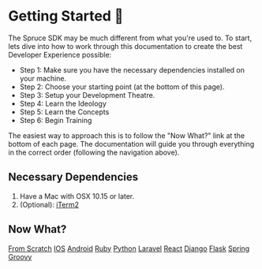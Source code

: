 # Getting Started 🏁

The Spruce SDK may be much different from what you're used to. To start, lets dive into how to work through this documentation to create the best Developer Experience possible:

* Step 1: Make sure you have the necessary dependencies installed on your machine.
* Step 2: Choose your starting point (at the bottom of this page).
* Step 3: Setup your Development Theatre.
* Step 4: Learn the Ideology
* Step 5: Learn the Concepts
* Step 6: Begin Training

The easiest way to approach this is to follow the "Now What?" link at the bottom of each page. The documentation will guide you through everything in the correct order (following the navigation above).

## Necessary Dependencies

1. Have a Mac with OSX 10.15 or later.
2. (Optional): [iTerm2](https://iterm2.com)

## Now What?

<div class="grid-buttons">
    <a class="btn" href="{{ '/getting-started/from-scratch/' | url }}">From Scratch</a>
    <a class="btn" href="{{ '/getting-started/frameworks/ios/' | url }}">IOS</a>
    <a class="btn" href="{{ '/getting-started/frameworks/android/' | url }}">Android</a>
    <a class="btn" href="{{ '/getting-started/frameworks/ruby/' | url }}">Ruby</a>
    <a class="btn" href="{{ '/getting-started/frameworks/python/' | url }}">Python</a>
    <a class="btn" href="{{ '/getting-started/frameworks/laravel/' | url }}">Laravel</a>
    <a class="btn" href="{{ '/getting-started/frameworks/react/' | url }}">React</a>
    <a class="btn" href="{{ '/getting-started/frameworks/django/' | url }}">Django</a>
    <a class="btn" href="{{ '/getting-started/frameworks/flask/' | url }}">Flask</a>
    <a class="btn" href="{{ '/getting-started/frameworks/spring/' | url }}">Spring</a>
    <a class="btn" href="{{ '/getting-started/frameworks/groovy/' | url }}">Groovy</a>
</div>
